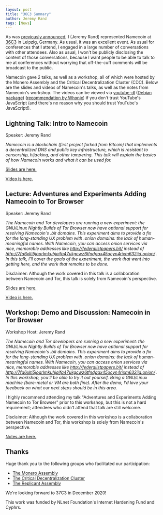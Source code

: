 ```yaml
---
layout: post
title: "36C3 Summary"
author: Jeremy Rand
tags: [News]
---
```


As was [previously announced]({{site.baseurl}}2019/12/20/36c3.html), I (Jeremy Rand) represented Namecoin at [36C3](https://events.ccc.de/congress/2019/wiki/index.php/Main_Page) in Leipzig, Germany.  As usual, it was an excellent event.  As usual for conferences that I attend, I engaged in a large number of conversations with other attendees.  Also as usual, I won't be publicly disclosing the content of those conversations, because I want people to be able to talk to me at conferences without worrying that off-the-cuff comments will be broadcast to the public.

Namecoin gave 2 talks, as well as a workshop, all of which were hosted by the Monero Assembly and the Critical Decentralization Cluster (CDC).  Below are the slides and videos of Namecoin's talks, as well as the notes from Namecoin's workshop.  The videos can be viewed via [youtube-dl](https://rg3.github.io/youtube-dl/) ([Debian package](https://packages.debian.org/buster/youtube-dl)) ([recommendation by Whonix](https://forums.whonix.org/t/vlc-apparmor-profile-wip-streaming-documentation-for-whonix-install-youtube-dl-by-default/2918)) if you don't trust YouTube's JavaScript (and there's no reason why you should trust YouTube's JavaScript!).

## Lightning Talk: Intro to Namecoin

Speaker: Jeremy Rand

*Namecoin is a blockchain (first project forked from Bitcoin) that implements a decentralized DNS and public key infrastructure, which is resistant to censorship, hijacking, and other tampering. This talk will explain the basics of how Namecoin works and what it can be used for.*

[Slides are here.]({{site.baseurl}}resources/presentations/36C3/Namecoin_Introduction_36C3_CDC.pdf)

[Video is here.](https://www.youtube.com/watch?v=b-sWa2YzJjE&list=PLsSYUeVwrHBn07zTBg7fGHRW5Kn_Z3FJL&index=9&t=0s)

## Lecture: Adventures and Experiments Adding Namecoin to Tor Browser

Speaker: Jeremy Rand

*The Namecoin and Tor developers are running a new experiment: the GNU/Linux Nightly Builds of Tor Browser now have optional support for resolving Namecoin's .bit domains. This experiment aims to provide a fix for the long-standing UX problem with .onion domains: the lack of human-meaningful names. With Namecoin, you can access onion services via nice, memorable addresses like http://federalistpapers.bit/ instead of http://7fa6xlti5joarlmkuhjaifa47ukgcwz6tfndgax45ocyn4rixm632jid.onion/ . In this talk, I'll cover the goals of the experiment, the work that went into getting here, and the work that remains to be done.*

Disclaimer: Although the work covered in this talk is a collaboration between Namecoin and Tor, this talk is solely from Namecoin's perspective.

[Slides are here.]({{site.baseurl}}resources/presentations/36C3/Adventures_and_Experiments_Adding_Namecoin_to_Tor_Browser_36C3_CDC.pdf)

[Video is here.](https://www.youtube.com/watch?v=7C6x0Duql5U&list=PLsSYUeVwrHBn07zTBg7fGHRW5Kn_Z3FJL&index=29&t=0s)

## Workshop: Demo and Discussion: Namecoin in Tor Browser

Workshop Host: Jeremy Rand

*The Namecoin and Tor developers are running a new experiment: the GNU/Linux Nightly Builds of Tor Browser now have optional support for resolving Namecoin's .bit domains. This experiment aims to provide a fix for the long-standing UX problem with .onion domains: the lack of human-meaningful names. With Namecoin, you can access onion services via nice, memorable addresses like http://federalistpapers.bit/ instead of http://7fa6xlti5joarlmkuhjaifa47ukgcwz6tfndgax45ocyn4rixm632jid.onion/ . In this workshop, you'll be able to try it out yourself. Bring a GNU/Linux machine (bare-metal or VM are both fine). After the demo, I'd love your feedback on what our next steps should be in this area.*

I highly recommend attending my talk "Adventures and Experiments Adding Namecoin to Tor Browser" prior to this workshop, but this is not a hard requirement; attendees who didn't attend that talk are still welcome.

Disclaimer: Although the work covered in this workshop is a collaboration between Namecoin and Tor, this workshop is solely from Namecoin's perspective.

[Notes are here.]({{site.baseurl}}resources/presentations/36C3/tor-workshop/)

## Thanks

Huge thank you to the following groups who facilitated our participation:

* [The Monero Assembly](https://www.getmonero.org/)
* [The Critical Decentralization Cluster](https://decentral.community/)
* [The Replicant Assembly](https://replicant.us/)

We're looking forward to 37C3 in December 2020!

This work was funded by NLnet Foundation's Internet Hardening Fund and Cyphrs.
